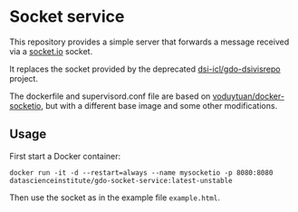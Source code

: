 # Socket service

This repository provides a simple server that forwards a message received via a [socket.io](https://socket.io/) socket.

It replaces the socket provided by the deprecated [dsi-icl/gdo-dsivisrepo](https://github.com/dsi-icl/gdo-dsivisrepo/) project.

The dockerfile and supervisord.conf file are based on [voduytuan/docker-socketio](https://github.com/voduytuan/docker-socketio), but with a different base image and some other modifications.

## Usage

First start a Docker container:

```
docker run -it -d --restart=always --name mysocketio -p 8080:8080 datascienceinstitute/gdo-socket-service:latest-unstable
```

Then use the socket as in the example file `example.html`.

